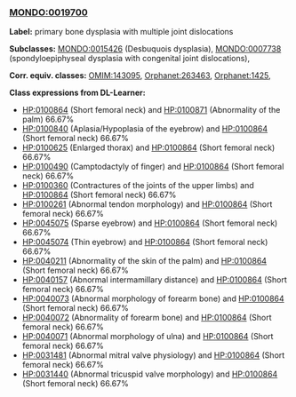
### [MONDO:0019700](http://purl.obolibrary.org/obo/MONDO_0019700)
**Label:** primary bone dysplasia with multiple joint dislocations

**Subclasses:** [MONDO:0015426](http://purl.obolibrary.org/obo/MONDO_0015426) (Desbuquois dysplasia), [MONDO:0007738](http://purl.obolibrary.org/obo/MONDO_0007738) (spondyloepiphyseal dysplasia with congenital joint dislocations), 

**Corr. equiv. classes:** [OMIM:143095](http://purl.obolibrary.org/obo/OMIM_143095), [Orphanet:263463](http://www.orpha.net/ORDO/Orphanet_263463), [Orphanet:1425](http://www.orpha.net/ORDO/Orphanet_1425), 

**Class expressions from DL-Learner:**

- [HP:0100864](http://purl.obolibrary.org/obo/HP_0100864) (Short femoral neck) and [HP:0100871](http://purl.obolibrary.org/obo/HP_0100871) (Abnormality of the palm) 66.67%
- [HP:0100840](http://purl.obolibrary.org/obo/HP_0100840) (Aplasia/Hypoplasia of the eyebrow) and [HP:0100864](http://purl.obolibrary.org/obo/HP_0100864) (Short femoral neck) 66.67%
- [HP:0100625](http://purl.obolibrary.org/obo/HP_0100625) (Enlarged thorax) and [HP:0100864](http://purl.obolibrary.org/obo/HP_0100864) (Short femoral neck) 66.67%
- [HP:0100490](http://purl.obolibrary.org/obo/HP_0100490) (Camptodactyly of finger) and [HP:0100864](http://purl.obolibrary.org/obo/HP_0100864) (Short femoral neck) 66.67%
- [HP:0100360](http://purl.obolibrary.org/obo/HP_0100360) (Contractures of the joints of the upper limbs) and [HP:0100864](http://purl.obolibrary.org/obo/HP_0100864) (Short femoral neck) 66.67%
- [HP:0100261](http://purl.obolibrary.org/obo/HP_0100261) (Abnormal tendon morphology) and [HP:0100864](http://purl.obolibrary.org/obo/HP_0100864) (Short femoral neck) 66.67%
- [HP:0045075](http://purl.obolibrary.org/obo/HP_0045075) (Sparse eyebrow) and [HP:0100864](http://purl.obolibrary.org/obo/HP_0100864) (Short femoral neck) 66.67%
- [HP:0045074](http://purl.obolibrary.org/obo/HP_0045074) (Thin eyebrow) and [HP:0100864](http://purl.obolibrary.org/obo/HP_0100864) (Short femoral neck) 66.67%
- [HP:0040211](http://purl.obolibrary.org/obo/HP_0040211) (Abnormality of the skin of the palm) and [HP:0100864](http://purl.obolibrary.org/obo/HP_0100864) (Short femoral neck) 66.67%
- [HP:0040157](http://purl.obolibrary.org/obo/HP_0040157) (Abnormal intermamillary distance) and [HP:0100864](http://purl.obolibrary.org/obo/HP_0100864) (Short femoral neck) 66.67%
- [HP:0040073](http://purl.obolibrary.org/obo/HP_0040073) (Abnormal morphology of forearm bone) and [HP:0100864](http://purl.obolibrary.org/obo/HP_0100864) (Short femoral neck) 66.67%
- [HP:0040072](http://purl.obolibrary.org/obo/HP_0040072) (Abnormality of forearm bone) and [HP:0100864](http://purl.obolibrary.org/obo/HP_0100864) (Short femoral neck) 66.67%
- [HP:0040071](http://purl.obolibrary.org/obo/HP_0040071) (Abnormal morphology of ulna) and [HP:0100864](http://purl.obolibrary.org/obo/HP_0100864) (Short femoral neck) 66.67%
- [HP:0031481](http://purl.obolibrary.org/obo/HP_0031481) (Abnormal mitral valve physiology) and [HP:0100864](http://purl.obolibrary.org/obo/HP_0100864) (Short femoral neck) 66.67%
- [HP:0031440](http://purl.obolibrary.org/obo/HP_0031440) (Abnormal tricuspid valve morphology) and [HP:0100864](http://purl.obolibrary.org/obo/HP_0100864) (Short femoral neck) 66.67%


